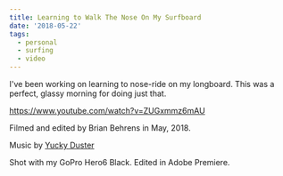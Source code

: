 ```yaml
---
title: Learning to Walk The Nose On My Surfboard
date: '2018-05-22'
tags:
  - personal
  - surfing
  - video
---
```


I've been working on learning to nose-ride on my longboard. This was a perfect, glassy morning for doing just that.

https://www.youtube.com/watch?v=ZUGxmmz6mAU

Filmed and edited by Brian Behrens in May, 2018.

Music by [Yucky Duster](https://yuckyduster.bandcamp.com)

Shot with my GoPro Hero6 Black. Edited in Adobe Premiere.
